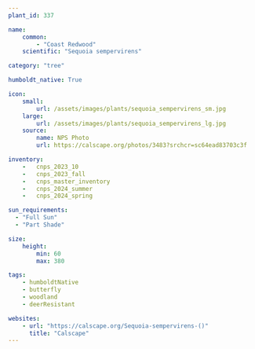 ```yaml
---
plant_id: 337

name: 
    common: 
        - "Coast Redwood"
    scientific: "Sequoia sempervirens"

category: "tree"

humboldt_native: True

icon: 
    small: 
        url: /assets/images/plants/sequoia_sempervirens_sm.jpg 
    large: 
        url: /assets/images/plants/sequoia_sempervirens_lg.jpg 
    source: 
        name: NPS Photo
        url: https://calscape.org/photos/3483?srchcr=sc64ead83703c3f 

inventory: 
    -   cnps_2023_10
    -   cnps_2023_fall
    -   cnps_master_inventory
    -   cnps_2024_summer
    -   cnps_2024_spring

sun_requirements:
  - "Full Sun"
  - "Part Shade"

size:
    height: 
        min: 60
        max: 380

tags:
    - humboldtNative
    - butterfly
    - woodland
    - deerResistant

websites:
    - url: "https://calscape.org/Sequoia-sempervirens-()"
      title: "Calscape"
---
```



